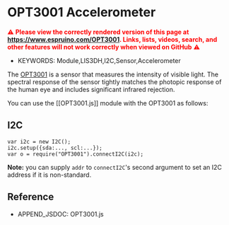 <!--- Copyright (c) 2018 Gordon Williams, Pur3 Ltd. See the file LICENSE for copying permission. -->
OPT3001 Accelerometer
======================

<span style="color:red">:warning: **Please view the correctly rendered version of this page at https://www.espruino.com/OPT3001. Links, lists, videos, search, and other features will not work correctly when viewed on GitHub** :warning:</span>

* KEYWORDS: Module,LIS3DH,I2C,Sensor,Accelerometer

The [OPT3001](http://www.ti.com/product/OPT3001) is a sensor that measures the
intensity of visible light. The spectral	response of the sensor tightly matches
the photopic response of the human eye and includes	significant infrared rejection.

You can use the [[OPT3001.js]] module with the OPT3001 as follows:

I2C
---

```
var i2c = new I2C();
i2c.setup({sda:..., scl:...});
var o = require("OPT3001").connectI2C(i2c);
```

**Note:** you can supply `addr` to `connectI2C`'s second argument to set an I2C
address if it is non-standard.


Reference
---------

* APPEND_JSDOC: OPT3001.js
